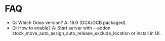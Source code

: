 # FAQ

- Q: Which Odoo version? A: 16.0 (OCA/OCB packaged).
- Q: How to enable? A: Start server with --addon stock_move_auto_assign_auto_release_exclude_location or install in UI.
